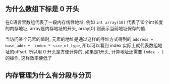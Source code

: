 ## 为什么数组下标是 0 开头
在C语言里数组代表了一段内存线性地址, 例如 `int array[10]` 代表了10个int长度的内存地址, array是内存地址的开头, array[0] 则表示当前地址保存的值.

当访问某个元素的值时, 元素的地址是通过这样的寻址方式得到的 `address = base_addr +  index * size_of_type`, 所以可以看到 index 实际上就代表数组地址的offset.
所以用 0 开头是方便计算的, 如果是1开头, 计算地址还需要 `index - 1`的操作, 这样效率便低了


## 内存管理为什么有分段与分页
